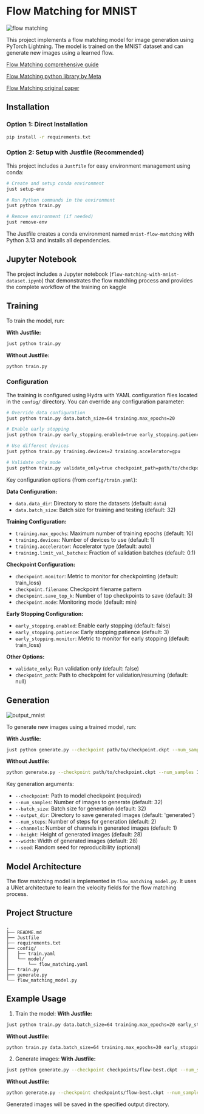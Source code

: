 # Flow Matching for MNIST
![flow matching](https://github.com/user-attachments/assets/78d56f06-29e7-461c-9f9d-0d024549f853)


This project implements a flow matching model for image generation using PyTorch Lightning. The model is trained on the MNIST dataset and can generate new images using a learned flow.

[Flow Matching comprehensive guide](https://arxiv.org/abs/2412.06264)

[Flow Matching python library by Meta](https://github.com/facebookresearch/flow_matching)

[Flow Matching original paper](https://arxiv.org/abs/2210.02747)

## Installation

### Option 1: Direct Installation
```bash
pip install -r requirements.txt
```

### Option 2: Setup with Justfile (Recommended)
This project includes a `Justfile` for easy environment management using conda:

```bash
# Create and setup conda environment
just setup-env

# Run Python commands in the environment
just python train.py

# Remove environment (if needed)
just remove-env
```

The Justfile creates a conda environment named `mnist-flow-matching` with Python 3.13 and installs all dependencies.

## Jupyter Notebook

The project includes a Jupyter notebook (`flow-matching-with-mnist-dataset.ipynb`) that demonstrates the flow matching process and provides the complete workflow of the training on kaggle

## Training

To train the model, run:

**With Justfile:**
```bash
just python train.py
```

**Without Justfile:**
```bash
python train.py
```

### Configuration

The training is configured using Hydra with YAML configuration files located in the `config/` directory. You can override any configuration parameter:

```bash
# Override data configuration
just python train.py data.batch_size=64 training.max_epochs=20

# Enable early stopping
just python train.py early_stopping.enabled=true early_stopping.patience=5

# Use different devices
just python train.py training.devices=2 training.accelerator=gpu

# Validate only mode
just python train.py validate_only=true checkpoint_path=path/to/checkpoint.ckpt
```

Key configuration options (from `config/train.yaml`):

**Data Configuration:**
- `data.data_dir`: Directory to store the datasets (default: `data`)
- `data.batch_size`: Batch size for training and testing (default: 32)

**Training Configuration:**
- `training.max_epochs`: Maximum number of training epochs (default: 10)
- `training.devices`: Number of devices to use (default: 1)
- `training.accelerator`: Accelerator type (default: auto)
- `training.limit_val_batches`: Fraction of validation batches (default: 0.1)

**Checkpoint Configuration:**
- `checkpoint.monitor`: Metric to monitor for checkpointing (default: train_loss)
- `checkpoint.filename`: Checkpoint filename pattern
- `checkpoint.save_top_k`: Number of top checkpoints to save (default: 3)
- `checkpoint.mode`: Monitoring mode (default: min)

**Early Stopping Configuration:**
- `early_stopping.enabled`: Enable early stopping (default: false)
- `early_stopping.patience`: Early stopping patience (default: 3)
- `early_stopping.monitor`: Metric to monitor for early stopping (default: train_loss)

**Other Options:**
- `validate_only`: Run validation only (default: false)
- `checkpoint_path`: Path to checkpoint for validation/resuming (default: null)

## Generation
![output_mnist](https://github.com/user-attachments/assets/a0c66b52-49f4-40bc-bec4-132f8ef2df35)

To generate new images using a trained model, run:

**With Justfile:**
```bash
just python generate.py --checkpoint path/to/checkpoint.ckpt --num_samples 16
```

**Without Justfile:**
```bash
python generate.py --checkpoint path/to/checkpoint.ckpt --num_samples 16
```

Key generation arguments:
- `--checkpoint`: Path to model checkpoint (required)
- `--num_samples`: Number of images to generate (default: 32)
- `--batch_size`: Batch size for generation (default: 32)
- `--output_dir`: Directory to save generated images (default: 'generated')
- `--num_steps`: Number of steps for generation (default: 2)
- `--channels`: Number of channels in generated images (default: 1)
- `--height`: Height of generated images (default: 28)
- `--width`: Width of generated images (default: 28)
- `--seed`: Random seed for reproducibility (optional)

## Model Architecture

The flow matching model is implemented in `flow_matching_model.py`. It uses a UNet architecture to learn the velocity fields for the flow matching process.

## Project Structure

```
.
├── README.md
├── Justfile
├── requirements.txt
├── config/
│   ├── train.yaml
│   └── model/
│       └── flow_matching.yaml
├── train.py
├── generate.py
└── flow_matching_model.py
```

## Example Usage

1. Train the model:
**With Justfile:**
```bash
just python train.py data.batch_size=64 training.max_epochs=20 early_stopping.enabled=true
```

**Without Justfile:**
```bash
python train.py data.batch_size=64 training.max_epochs=20 early_stopping.enabled=true
```

2. Generate images:
**With Justfile:**
```bash
just python generate.py --checkpoint checkpoints/flow-best.ckpt --num_samples 100 --num_steps 4
```

**Without Justfile:**
```bash
python generate.py --checkpoint checkpoints/flow-best.ckpt --num_samples 100 --num_steps 4
```

Generated images will be saved in the specified output directory.

